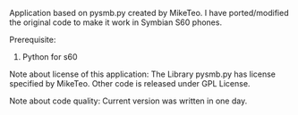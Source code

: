 Application based on pysmb.py created by MikeTeo. I have ported/modified the original code to make it work in Symbian S60 phones.

Prerequisite:

1. Python for s60


Note about license of this application: The Library pysmb.py has license specified by MikeTeo. Other code is released under GPL License.

Note about code quality: Current version was written in one day.